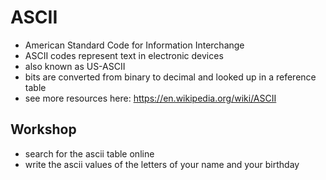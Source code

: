 # ASCII
* American Standard Code for Information Interchange
* ASCII codes represent text in electronic devices
* also known as US-ASCII
* bits are converted from binary to decimal and looked up in a reference table
* see more resources here: https://en.wikipedia.org/wiki/ASCII

## Workshop
- search for the ascii table online
- write the ascii values of the letters of your name and your birthday
